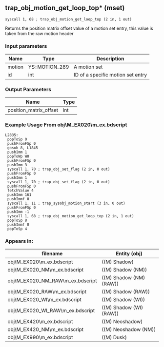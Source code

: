 ## trap_obj_motion_get_loop_top* (mset)

`syscall 1, 68 ; trap_obj_motion_get_loop_top (2 in, 1 out)`

Returns the position matrix offset value of a motion set entry, this value is taken from the raw motion header

### Input parameters
| Name | Type | Description
|------|------|------------
| motion   | YS::MOTION_289   | A motion set
| id   | int   | ID of a specific motion set entry


### Output Parameters
| Name | Type
|------|-----
| position_matrix_offset   | int   
### Example Usage From obj\M_EX020\m_ex.bdscript
```plaintext
L2835:
 popToSp 0
 pushFromFSp 0
 gosub 8, L1845
 pushImm 1
 popToWp W0
 pushFromFSp 0
 pushImm 3
 syscall 1, 70 ; trap_obj_set_flag (2 in, 0 out)
 pushFromFSp 0
 pushImm 1
 syscall 1, 70 ; trap_obj_set_flag (2 in, 0 out)
 pushFromFSp 0
 fetchValue 4
 pushImm 161
 pushImmf 0
 syscall 1, 11 ; trap_sysobj_motion_start (3 in, 0 out)
 pushFromFSp 0
 pushImm -1
 syscall 1, 68 ; trap_obj_motion_get_loop_top (2 in, 1 out)
 popToSp 8
 pushImmf 0
 popToSp 4
```


### Appears in:
| filename | Entity (obj)
|----------|-------------
| obj\M_EX020\m_ex.bdscript       | ((M) Shadow)          
| obj\M_EX020_NM\m_ex.bdscript       | ((M) Shadow (NM))          
| obj\M_EX020_NM_RAW\m_ex.bdscript       | ((M) Shadow (NM) (RAW))          
| obj\M_EX020_RAW\m_ex.bdscript       | ((M) Shadow (RAW))          
| obj\M_EX020_WI\m_ex.bdscript       | ((M) Shadow (WI))          
| obj\M_EX020_WI_RAW\m_ex.bdscript       | ((M) Shadow (WI) (RAW))          
| obj\M_EX420\m_ex.bdscript       | ((M) Neoshadow)          
| obj\M_EX420_NM\m_ex.bdscript       | ((M) Neoshadow (NM))          
| obj\M_EX990\m_ex.bdscript       | ((M) Dusk)          



